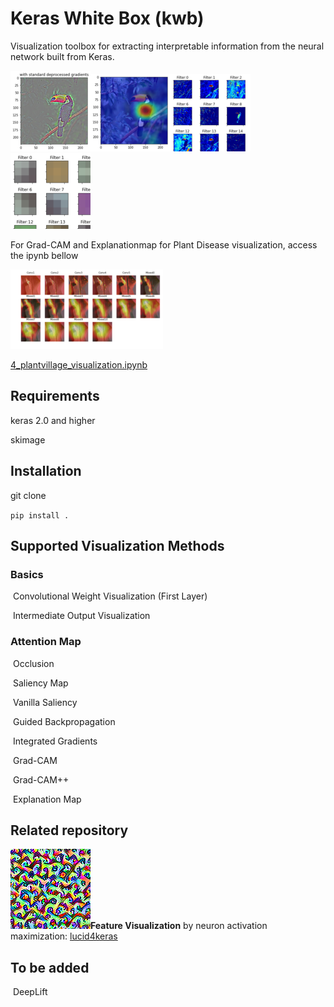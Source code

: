 # Keras White Box (kwb)

Visualization toolbox for extracting interpretable information from the neural network built from Keras.

![Unknown-5](assets/Unknown-5.png)![Unknown-3](assets/Unknown-3.png)![Unknown-2](assets/Unknown-2.png)![Unknown-1](assets/Unknown-1.png)



For Grad-CAM and Explanationmap for Plant Disease visualization, access the ipynb bellow

![Unknown](assets/Unknown-3501555.png)

[4_plantvillage_visualization.ipynb](examples/4_plantvillage_visualization.ipynb)

## Requirements

keras 2.0 and higher

skimage

 ## Installation

git clone

`pip install .`



## Supported Visualization Methods

### Basics

​	Convolutional Weight Visualization (First Layer)

​	Intermediate Output Visualization

### Attention Map

​	Occlusion

​	Saliency Map

​		Vanilla Saliency

​		Guided Backpropagation

​		Integrated Gradients

​	Grad-CAM

​	Grad-CAM++

​	Explanation Map

## Related repository

![mixed0_230](assets/mixed0_230.jpg)**Feature Visualization** by neuron activation maximization: [lucid4keras](https://github.com/totti0223/lucid4keras)





## To be added

​	DeepLift

​	



